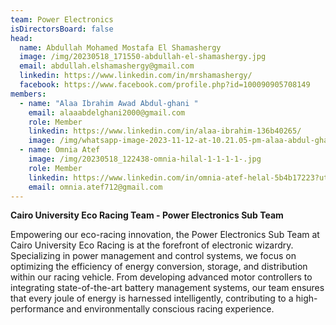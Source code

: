 ```yaml
---
team: Power Electronics
isDirectorsBoard: false
head:
  name: Abdullah Mohamed Mostafa El Shamashergy
  image: /img/20230518_171550-abdullah-el-shamashergy.jpg
  email: abdullah.elshamashergy@gmail.com
  linkedin: https://www.linkedin.com/in/mrshamashergy/
  facebook: https://www.facebook.com/profile.php?id=100090905708149
members:
  - name: "Alaa Ibrahim Awad Abdul-ghani "
    email: alaaabdelghani2000@gmail.com
    role: Member
    linkedin: https://www.linkedin.com/in/alaa-ibrahim-136b40265/
    image: /img/whatsapp-image-2023-11-12-at-10.21.05-pm-alaa-abdul-ghani.jpeg
  - name: Omnia Atef
    image: /img/20230518_122438-omnia-hilal-1-1-1-1-.jpg
    role: Member
    linkedin: https://www.linkedin.com/in/omnia-atef-helal-5b4b17223?utm_source=share&utm_campaign=share_via&utm_content=profile&utm_medium=android_app
    email: omnia.atef712@gmail.com
---
```

**Cairo University Eco Racing Team - Power Electronics Sub Team**

Empowering our eco-racing innovation, the Power Electronics Sub Team at Cairo University Eco Racing is at the forefront of electronic wizardry. Specializing in power management and control systems, we focus on optimizing the efficiency of energy conversion, storage, and distribution within our racing vehicle. From developing advanced motor controllers to integrating state-of-the-art battery management systems, our team ensures that every joule of energy is harnessed intelligently, contributing to a high-performance and environmentally conscious racing experience.